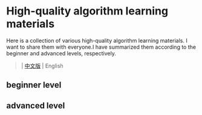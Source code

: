 # High-quality algorithm learning materials
Here is a collection of various high-quality algorithm learning materials. I want to share them with everyone.I have summarized them according to the beginner and advanced levels, respectively.
> | [中文版](https://github.com/Shaoronggang/nice_algorithm_resource/blob/main/README.md) | English 

## beginner level



## advanced level
